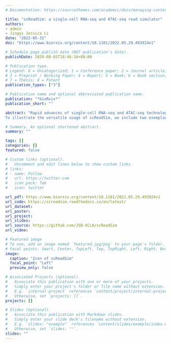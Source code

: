 ```yaml
---
# Documentation: https://sourcethemes.com/academic/docs/managing-content/

title: "scReadSim: a single-cell RNA-seq and ATAC-seq read simulator"
authors:
- admin
- Jingyi Jessica Li
date: "2022-05-31"
doi: "https://www.biorxiv.org/content/10.1101/2022.05.29.493924v1"

# Schedule page publish date (NOT publication's date).
publishDate: 2020-08-03T18:46:16+08:00

# Publication type.
# Legend: 0 = Uncategorized; 1 = Conference paper; 2 = Journal article;
# 3 = Preprint / Working Paper; 4 = Report; 5 = Book; 6 = Book section;
# 7 = Thesis; 8 = Patent
publication_types: ["3"]

# Publication name and optional abbreviated publication name.
publication: "*bioRxiv*"
publication_short: ""

abstract: "Rapid advances of single-cell RNA-seq and ATAC-seq technologies have propelled the development of many computational tools, benchmarking of which demands realistic simulators. However, few simulators can generate sequencing reads, and none of existing read simulators aim to mimic real cells, hindering the benchmarking of low-level computational tools that process reads. To fill this gap, we propose scReadSim, a single-cell RNA-seq and ATAC-seq read simulator that generates synthetic cells which mimic real cells. Trained on real data, scReadSim can generate synthetic data in FASTQ and BAM formats. By deploying scReadSim on sci-ATAC-seq and 10x Multiome (ATAC+RNA) data, we show that the scReadSim synthetic data resemble real data at both read and count levels. Moreover, as a flexible simulator, scReadSim enables users to arbitrarily specify open chromatin regions for the synthetic scATAC-seq reads, and is also capable of allowing varying the cell number and sequencing depths for the synthetic data.
To illustrate the versatile usage of scReadSim, we include two exemplar benchmark studies to show that scReadSim provides unique molecular identifier (UMI) counts for benchmarking scRNA-seq deduplication tools and can accommodate user-specified open chromatin regions (``ground truths'') to generate single-cell ATAC-seq data. Our benchmark applications of scReadSim show that cellranger is a preferred scRNA-seq deduplication tool, and MACS3 achieves top performance in scATAC-seq peak calling."

# Summary. An optional shortened abstract.
summary: ""

tags: []
categories: []
featured: false

# Custom links (optional).
#   Uncomment and edit lines below to show custom links.
# links:
# - name: Follow
#   url: https://twitter.com
#   icon_pack: fab
#   icon: twitter

url_pdf: https://www.biorxiv.org/content/10.1101/2022.05.29.493924v1
url_code: https://screadsim.readthedocs.io/en/latest/
url_dataset:
url_poster:
url_project:
url_slides:
url_source: https://github.com/JSB-UCLA/scReadSim
url_video:

# Featured image
# To use, add an image named `featured.jpg/png` to your page's folder.
# Focal points: Smart, Center, TopLeft, Top, TopRight, Left, Right, BottomLeft, Bottom, BottomRight.
image:
  caption: "Icon of scReadSim"
  focal_point: "Left"
  preview_only: false

# Associated Projects (optional).
#   Associate this publication with one or more of your projects.
#   Simply enter your project's folder or file name without extension.
#   E.g. `internal-project` references `content/project/internal-project/index.md`.
#   Otherwise, set `projects: []`.
projects: []

# Slides (optional).
#   Associate this publication with Markdown slides.
#   Simply enter your slide deck's filename without extension.
#   E.g. `slides: "example"` references `content/slides/example/index.md`.
#   Otherwise, set `slides: ""`.
slides: ""
---
```

